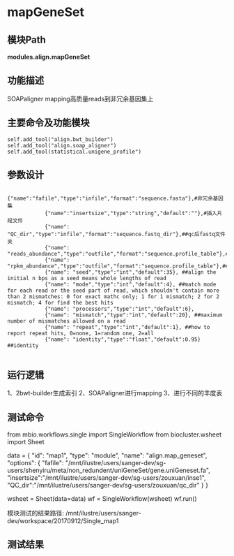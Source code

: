 mapGeneSet
==========================

模块Path
-----------

**modules.align.mapGeneSet**

功能描述
-----------------------------------

SOAPaligner mapping高质量reads到非冗余基因集上

主要命令及功能模块
-----------------------------------

```
self.add_tool("align.bwt_builder")
self.add_tool("align.soap_aligner")
self.add_tool(statistical.unigene_profile")

```

参数设计
-----------------------------------

```
            {"name":"fafile","type":"infile","format":"sequence.fasta"},#非冗余基因集
            {"name":"insertsize","type":"string","default":""},#插入片段文件
            {"name": "QC_dir","type":"infile","format":"sequence.fastq_dir"},##qc后fastq文件夹
            {"name": "reads_abundance","type":"outfile","format":"sequence.profile_table"},##reads_abundance
            {"name": "rpkm_abundance","type":"outfile","format":"sequence.profile_table"},##rpkm_abundance
            {"name": "seed","type":"int","default":35}, ##align the initial n bps as a seed means whole lengths of read
            {"name": "mode","type":"int","default":4}, ##match mode for each read or the seed part of read, which shouldn't contain more than 2 mismatches: 0 for exact mathc only; 1 for 1 mismatch; 2 for 2 mismatch; 4 for find the best hits
            {"name": "processors","type":"int","default":6},
            {"name": "mismatch","type":"int","default":20}, ##maximum number of mismatches allowed on a read
            {"name": "repeat","type":"int","default":1}, ##how to report repeat hits, 0=none, 1=random one, 2=all
            {"name": "identity","type":"float","default":0.95} ##identity


```

运行逻辑
-----------------------------------

1、2bwt-builder生成索引
2、SOAPaligner进行mapping
3、进行不同的丰度表

测试命令
-----------------------------------
from mbio.workflows.single import SingleWorkflow
from biocluster.wsheet import Sheet

data = {
      "id": "map1",
       "type": "module",
       "name": "align.map_geneset",
       "options": {
           "fafile": "/mnt/ilustre/users/sanger-dev/sg-users/shenyiru/meta/non_redundent/uniGeneSet/gene.uniGeneset.fa",
           "insertsize":"/mnt/ilustre/users/sanger-dev/sg-users/zouxuan/inse1",
           "QC_dir":"/mnt/ilustre/users/sanger-dev/sg-users/zouxuan/qc_dir"
           }
      }

wsheet = Sheet(data=data)
wf = SingleWorkflow(wsheet)
wf.run()

模块测试的结果路径:
/mnt/ilustre/users/sanger-dev/workspace/20170912/Single_map1

测试结果
-----------------------------------